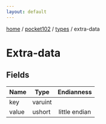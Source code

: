 ```yaml
---
layout: default
---
```


[home](/)  /  [pocket102](/protocol/pocket102)  /  [types](/protocol/pocket102/types)  /  extra-data

# Extra-data

## Fields

Name | Type | Endianness
---|---|:---:
key | varuint | 
value | ushort | little endian

